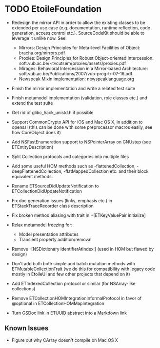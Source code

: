 TODO EtoileFoundation
=====================

- Redesign the mirror API in order to allow the existing classes to be extended per use case (e.g. documentation, runtime reflection, code generation, access control etc.). SourceCodeKit should be able to leverage it unlike now. See:
  + Mirrors: Design Principles for Meta-level Facilities of Object: bracha.org/mirrors.pdf 
  + Proxies: Design Principles for Robust Object-oriented Intercession: soft.vub.ac.be/~tvcutsem/proxies/assets/proxies.pdf
  + Mirages: Behavioral Intercession in a Mirror-based Architecture: soft.vub.ac.be/Publications/2007/vub-prog-tr-07-16.pdf 
  + Newspeak Mixin implementation: newspeaklanguage.org

- Finish the mirror implementation and write a related test suite

- Finish metamodel implementation (validation, role classes etc.) and extend the test suite

- Get rid of glibc_hack_unistd.h if possible

- Support CommonCrypto API for iOS and Mac OS X, in addition to openssl (this can be done with some preprocessor macros easily, see how CoreObject does it)

- Add NSFastEnumeration support to NSPointerArray on GNUstep (see ETEntityDescription)

- Split Collection protocols and categories into multiple files

- Add some useful HOM methods such as -flattenedCollection, -deepFlattenedCollection, -flatMappedCollection etc. and their block equivalent methods.

- Rename ETSourceDidUpdateNotification to ETCollectionDidUpdateNotification

- Fix doc generation issues (links, emphasis etc.) in ETStackTraceRecorder class description

- Fix broken method aliasing with trait in +[ETKeyValuePair initialize]

- Relax metamodel freezing for:

	- Model presentation attributes
	- Transient property addition/removal

- Remove -[NSDictionary identifierAtIndex:] (used in HOM but flawed by design)

- Don't add both both simple and batch mutation methods with ETMutableCollectionTrait (we do this for compatibility with legacy code mostly in EtoileUI and few other projects that depend on it)

- Add ETIndexedCollection protocol or similar (for NSArray-like collections)

- Remove ETCollectionHOMIntegrationInformalProtocol in favor of @optional in ETCollectionHOMMapIntegration

- Turn GSDoc link in ETUUID abstract into a Markdown link


Known Issues
------------

- Figure out why CArray doesn't compile on Mac OS X
